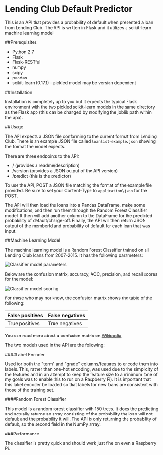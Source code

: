 # Lending Club Default Predictor

This is an API that provides a probability of default when presented a loan from Lending Club. The API is written in Flask and it utilizes a scikit-learn machine learning model.

##Prerequisites

* Python 2.7
* Flask
* Flask-RESTful
* numpy
* scipy
* pandas
* scikit-learn (0.17.1) - pickled model may be version dependent

##Installation

Installation is completely up to you but it expects the typical Flask environment with the two pickled scikit-learn models in the same directory as the Flask app (this can be changed by modifying the joblib path within the app).

##Usage

The API expects a JSON file conforming to the current format from Lending Club. There is an example JSON file called `loanlist-example.json` showing the format the model expects.

There are three endpoints to the API:

* / (provides a readme/description)
* /version (provides a JSON output of the API version)
* /predict (this is the predictor)

To use the API, POST a JSON file matching the format of the example file provided. Be sure to set your Content-Type to `application\json` for the POST.

The API will then load the loans into a Pandas DataFrame, make some modifications, and then run them through the Random Forest Classifier model. It then will add another column to the DataFrame for the predicted probability of default/charge-off. Finally, the API will then return JSON output of the memberId and probability of default for each loan that was input.

##Machine Learning Model

The machine learning model is a Random Forest Classifier trained on all Lending Club loans from 2007-2015. It has the following parameters:

![Classifier model parameters](http://images.codyhatch.com/github/rfc-model.png)

Below are the confusion matrix, accuracy, AOC, precision, and recall scores for the model:

![Classifier model scoring](http://images.codyhatch.com/github/rfc-scoring.png)

For those who may not know, the confusion matrix shows the table of the following:

False positives | False negatives
----------------|----------------
True positives  | True negatives

You can read more about a confusion matrix on [Wikipedia](https://en.wikipedia.org/wiki/Confusion_matrix)

The two models used in the API are the following:

####Label Encoder

Used for both the "term" and "grade" columns/features to encode them into labels. This, rather than one-hot encoding, was used due to the simplicity of the features and in an attempt to keep the feature size to a minimum (one of my goals was to enable this to run on a Raspberry Pi). It is important that this label encoder be loaded so that labels for new loans are consistent with those of the training set.

####Random Forest Classifier

This model is a random forest classifier with 150 trees. It does the predicting and actually returns an array consisting of the probability the loan will not default and the probability it will. The API is only returning the probability of default, so the second field in the NumPy array.

###Performance

The classifier is pretty quick and should work just fine on even a Raspberry Pi.
